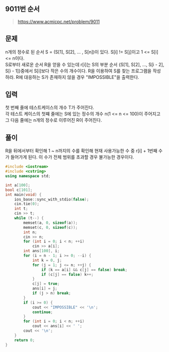 ## 9011번 순서
>https://www.acmicpc.net/problem/9011

## 문제
n개의 정수로 된 순서 S = (S[1], S[2], ... , S[n])이 있다. S[i] != S[j]이고 1 <= S[i] <= n이다.  
S로부터 새로운 순서 R을 얻을 수 있는데 r[i]는 S의 부분 순서 {S[1], S[2], ..., S[i - 2], S[i - 1]}중에서 S[i]보다 작은 수의 개수이다. R을 이용하여 S를 찾는 프로그램을 작성하라. R에 대응하는 S가 존재하지 않을 경우 "IMPOSSIBLE"을 출력한다.  

## 입력
첫 번째 줄에 테스트케이스의 개수 T가 주어진다.  
각 테스트 케이스의 첫쨰 줄에는 S에 있는 정수의 개수 n(1 <= n <= 100)이 주어지고 그 다음 줄에는 n개의 정수로 이루어진 R이 주어진다.

## 풀이
R을 뒤에서부터 확인해 1 ~ n까지의 수를 확인해 현재 사용가능한 수 중 r[i] + 1번째 수가 들어가게 된다. 이 수가 전체 범위를 초과할 경우 불가능한 경우이다.

```cpp
#include <iostream>
#include <cstring>
using namespace std;

int a[100];
bool c[101];
int main(void) {
    ios_base::sync_with_stdio(false);
    cin.tie(0);
    int t;
    cin >> t;
    while (t--) {
        memset(a, 0, sizeof(a));
        memset(c, 0, sizeof(c));
        int n;
        cin >> n;
        for (int i = 0; i < n; ++i)
            cin >> a[i];
        int ans[100], i;
        for (i = n - 1; i >= 0; --i) {
            int k = 0, j;
            for (j = 1; j <= n; ++j) {
                if (k == a[i] && c[j] == false) break;
                if (c[j] == false) k++;
            }
            c[j] = true;
            ans[i] = j;
            if (j > n) break;
        }
        if (i >= 0) {
            cout << "IMPOSSIBLE" << '\n';
            continue;
        }
        for (int i = 0; i < n; ++i)
            cout << ans[i] << ' ';
        cout << '\n';
    }
    return 0;
}
```